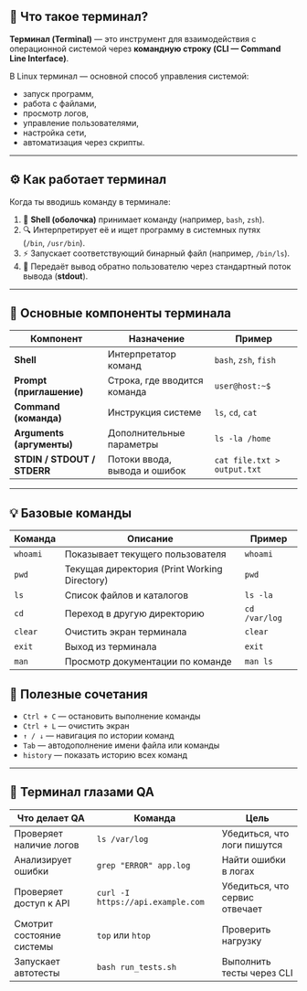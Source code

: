 ## 📌 Что такое терминал?

**Терминал (Terminal)** — это инструмент для взаимодействия с операционной системой через **командную строку (CLI — Command Line Interface)**.

В Linux терминал — основной способ управления системой:
- запуск программ,
- работа с файлами,
- просмотр логов,
- управление пользователями,
- настройка сети,
- автоматизация через скрипты.
---
## ⚙️ Как работает терминал

Когда ты вводишь команду в терминале:
1. 🧠 **Shell (оболочка)** принимает команду (например, `bash`, `zsh`).
2. 🔍 Интерпретирует её и ищет программу в системных путях (`/bin`, `/usr/bin`).
3. ⚡ Запускает соответствующий бинарный файл (например, `/bin/ls`).
4. 📄 Передаёт вывод обратно пользователю через стандартный поток вывода (**stdout**).
---
## 🧩 Основные компоненты терминала
| Компонент                   | Назначение                    | Пример                      |
| --------------------------- | ----------------------------- | --------------------------- |
| **Shell**                   | Интерпретатор команд          | `bash`, `zsh`, `fish`       |
| **Prompt (приглашение)**    | Строка, где вводится команда  | `user@host:~$`              |
| **Command (команда)**       | Инструкция системе            | `ls`, `cd`, `cat`           |
| **Arguments (аргументы)**   | Дополнительные параметры      | `ls -la /home`              |
| **STDIN / STDOUT / STDERR** | Потоки ввода, вывода и ошибок | `cat file.txt > output.txt` |

---
## 💡 Базовые команды
| Команда  | Описание                                     | Пример        |
| -------- | -------------------------------------------- | ------------- |
| `whoami` | Показывает текущего пользователя             | `whoami`      |
| `pwd`    | Текущая директория (Print Working Directory) | `pwd`         |
| `ls`     | Список файлов и каталогов                    | `ls -la`      |
| `cd`     | Переход в другую директорию                  | `cd /var/log` |
| `clear`  | Очистить экран терминала                     | `clear`       |
| `exit`   | Выход из терминала                           | `exit`        |
| `man`    | Просмотр документации по команде             | `man ls`      |
## 🧰 Полезные сочетания

- `Ctrl + C` — остановить выполнение команды
- `Ctrl + L` — очистить экран
- `↑ / ↓` — навигация по истории команд
- `Tab` — автодополнение имени файла или команды
- `history` — показать историю всех команд
---
## 🧩 Терминал глазами QA
|Что делает QA|Команда|Цель|
|---|---|---|
|Проверяет наличие логов|`ls /var/log`|Убедиться, что логи пишутся|
|Анализирует ошибки|`grep "ERROR" app.log`|Найти ошибки в логах|
|Проверяет доступ к API|`curl -I https://api.example.com`|Убедиться, что сервис отвечает|
|Смотрит состояние системы|`top` или `htop`|Проверить нагрузку|
|Запускает автотесты|`bash run_tests.sh`|Выполнить тесты через CLI|